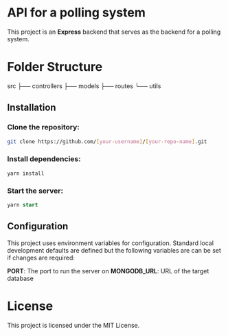# API for a polling system
This project is an **Express** backend that serves as the backend for a polling system.

# Folder Structure

src
├── controllers
├── models
├── routes
└── utils

## Installation
### Clone the repository:
```bash
git clone https://github.com/[your-username]/[your-repo-name].git
```
### Install dependencies:
```
yarn install
```
### Start the server:
```sql
yarn start
```
## Configuration
 This project uses environment variables for configuration. Standard local development defaults are defined but the following variables are can be set if changes are required:

**PORT**: The port to run the server on
**MONGODB_URL**: URL of the target database

# License
This project is licensed under the MIT License.

